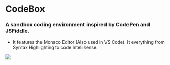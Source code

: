 # CodeBox
### A sandbox coding environment inspired by CodePen and JSFiddle.
- It features the Monaco Editor (Also used in VS Code). It everything from Syntax Highlighting to code Intellisense.

![](https://github.com/virejdasani/CodeBox/blob/master/assets/CodeBox.gif)
